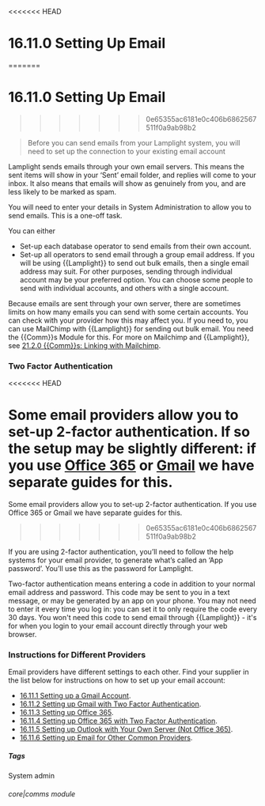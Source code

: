 <<<<<<< HEAD
# 16.11.0 <i class="fas fa-envelope-open"></i>  Setting Up Email
=======
# 16.11.0 Setting Up Email
>>>>>>> 0e65355ac6181e0c406b6862567511f0a9ab98b2

> Before you can send emails from your Lamplight system, you will need to set up the connection to your existing email account



Lamplight sends emails through your own email servers. This means the sent items will show in your ‘Sent’ email folder, and replies will come to your inbox.  It also means that emails will show as genuinely from you, and are less likely to be marked as spam.

You will need to enter your details in System Administration to allow you to send emails. This is a one-off task. 

You can either
- Set-up each database operator to send emails from their own account.
- Set-up all operators to send email through a group email address.
If you will be using {{Lamplight}} to send out bulk emails, then a single email address may suit.  For other purposes, sending through individual account may be your preferred option.  You can choose some people to send with individual accounts, and others with a single account.

Because emails are sent through your own server, there are sometimes limits on how many emails you can send with some certain accounts.  You can check with your provider how this may affect you. If you need to, you can use MailChimp with {{Lamplight}} for sending out bulk email. You need the {{Comm}}s Module for this. For more on Mailchimp and {{Lamplight}}, see [21.2.0 {{Comm}}s: Linking with Mailchimp](/help/index/p/21.2.0).

### Two Factor Authentication
<<<<<<< HEAD

Some email providers allow you to set-up 2-factor authentication.  If so the setup may be slightly different: if you use [Office 365](/help/index/p/16.11.4) or [Gmail](/help/index/p/16.11.2) we have separate guides for this.  
=======
Some email providers allow you to set-up 2-factor authentication.  If you use Office 365 or Gmail we have separate guides for this.  
>>>>>>> 0e65355ac6181e0c406b6862567511f0a9ab98b2

If you are using 2-factor authentication, you’ll need to follow the help systems for your email provider, to generate what’s called an ‘App password’.  You’ll use this as the password for Lamplight.  

Two-factor authentication means entering a code in addition to your normal email address and password.  This code may be sent to you in a text message, or may be generated by an app on your phone.  You may not need to enter it every time you log in: you can set it to only require the code every 30 days.  You won't need this code to send email through {{Lamplight}} - it's for when you login to your email account directly through your web browser.

### Instructions for Different Providers

Email providers have different settings to each other. Find your supplier in the list below for instructions on how to set up your email account:

- [16.11.1 Setting up a Gmail Account](/help/index/p/16.11.1).
- [16.11.2 Setting up Gmail with Two Factor Authentication](/help/index/p/16.11.2).
- [16.11.3 Setting up Office 365](/help/index/p/16.11.3).
- [16.11.4 Setting up Office 365 with Two Factor Authentication](/help/index/p/16.11.4).
- [16.11.5 Setting up Outlook with Your Own Server (Not Office 365)](/help/index/p/16.11.5).
- [16.11.6 Setting up Email for Other Common Providers](/help/index/p/16.11.6).


##### Tags
System admin

###### core|comms module
